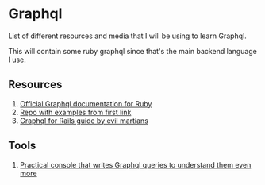 # Graphql

List of different resources and media that I will be using to learn Graphql. 

This will contain some ruby graphql since that's the main backend language I use.
## Resources
1. [Official Graphql documentation for Ruby](https://www.howtographql.com/graphql-ruby/0-introduction/)
2. [Repo with examples from first link](https://github.com/howtographql/graphql-ruby)
3. [Graphql for Rails guide by evil martians](https://evilmartians.com/chronicles/graphql-on-rails-1-from-zero-to-the-first-query) 


## Tools
1. [Practical console that writes Graphql queries to understand them even more](https://www.onegraph.com/graphiql?shortenedId=X6298B)